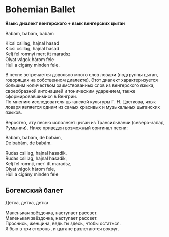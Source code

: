 <div>

# Bohemian Ballet

**Язык: диалект венгерского + язык венгерских цыган**

</div>

<div>

Babám, babám, babám

Kicsi csillag, hajnal hasad  
Kicsi csillag, hajnal hasad  
Kelj fel romnyi mert itt maradsz  
Olyat vágok három fele  
Hull a cigány minden fele.

</div>

<div>

В песне встречается довольно много слов ловари (подгруппы цыган, говорящих на собственном диалекте). Этот диалект характеризуется большим количеством заимствованных слов из венгерского языка, своеобразной интонацией и тоническим ударением, также сформировавшимися в Венгрии.  
По мнению исследователя цыганской культуры Г. Н. Цветкова, язык ловаря является одним из самых красивых и музыкальных цыганских языков.

Вероятно, эту песню исполняет цыган из Трансильвании (северо-запад Румынии). Ниже приведен возможный оригинал песни:

Babám, babám, de babám,  
De babám, de babám.

Rudas csillag, hajnal hasadik,  
Rudas csillag, hajnal hasadik,  
Kelj fel romnji, mer' itt maradsz,  
Olyat vágok három fele,  
Hull a cigány minden fele

</div>

<div>

## Богемский балет

</div>

<div>

Детка, детка, детка

Маленькая звёздочка, наступает рассвет.  
Маленькая звёздочка, наступает рассвет.  
Проснись, женщина, ведь ты здесь, чтобы остаться.  
Я бью в три стороны, и цыгане разлетаются вокруг.

</div>
